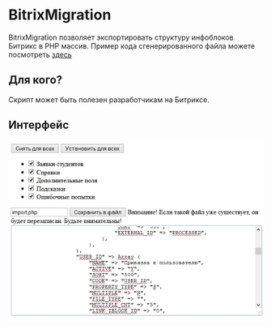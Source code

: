 BitrixMigration
===============
BitrixMigration позволяет экспортировать структуру инфоблоков Битрикс в PHP массив.
Пример кода сгенерированного файла можете посмотреть [здесь](example.php)


## Для кого?
Скрипт может быть полезен разработчикам на Битриксе.

## Интерфейс
![Interface](interface.jpg "Интерфейс")